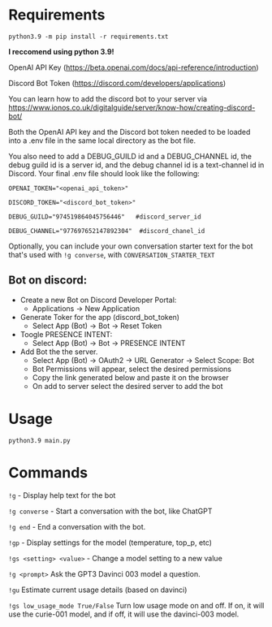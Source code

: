 # Requirements
`python3.9 -m pip install -r requirements.txt`

**I reccomend using python 3.9!**

OpenAI API Key (https://beta.openai.com/docs/api-reference/introduction)

Discord Bot Token (https://discord.com/developers/applications)

You can learn how to add the discord bot to your server via https://www.ionos.co.uk/digitalguide/server/know-how/creating-discord-bot/

Both the OpenAI API key and the Discord bot token needed to be loaded into a .env file in the same local directory as the bot file.

You also need to add a DEBUG_GUILD id and a DEBUG_CHANNEL id, the debug guild id is a server id, and the debug channel id is a text-channel id in Discord. Your final .env file should look like the following:

```
OPENAI_TOKEN="<openai_api_token>"

DISCORD_TOKEN="<discord_bot_token>"

DEBUG_GUILD="974519864045756446"   #discord_server_id

DEBUG_CHANNEL="977697652147892304"  #discord_chanel_id
```

Optionally, you can include your own conversation starter text for the bot that's used with `!g converse`, with `CONVERSATION_STARTER_TEXT`

## Bot on discord:

- Create a new Bot on Discord Developer Portal:
    - Applications -> New Application
- Generate Toker for the app (discord_bot_token)
    - Select App (Bot) -> Bot -> Reset Token
- Toogle PRESENCE INTENT:
    - Select App (Bot) -> Bot -> PRESENCE INTENT
- Add Bot the the server.
    - Select App (Bot) -> OAuth2 -> URL Generator -> Select Scope: Bot
    - Bot Permissions will appear, select the desired permissions
    - Copy the link generated below and paste it on the browser
    - On add to server select the desired server to add the bot

# Usage

`python3.9 main.py`

# Commands

`!g` - Display help text for the bot

`!g converse` - Start a conversation with the bot, like ChatGPT

`!g end` - End a conversation with the bot.

`!gp` - Display settings for the model (temperature, top_p, etc)

`!gs <setting> <value>` - Change a model setting to a new value

`!g <prompt>` Ask the GPT3 Davinci 003 model a question.

`!gu` Estimate current usage details (based on davinci)

`!gs low_usage_mode True/False` Turn low usage mode on and off. If on, it will use the curie-001 model, and if off, it will use the davinci-003 model.
